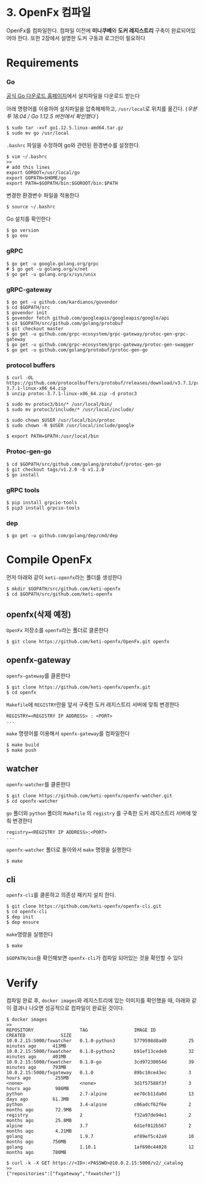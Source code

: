 # 3. OpenFx 컴파일

OpenFx를 컴파일한다. 컴파일 이전에 **미니쿠베**와 **도커 레지스트리** 구축이 완료되어있어야 한다. 또한 2장에서 설명한 도커 구동과 로그인이 필요하다

# Requirements

### Go

[공식 Go 다운로드 홈페이지](https://golang.org/doc/install)에서 설치파일을 다운로드 받는다

아래 명령어를 이용하여 설치파일을 압축해제하고, `/usr/local`로 위치를 옮긴다. (*우분투 18.04 / Go 1.12.5 버전에서 확인했다* )

    $ sudo tar -xvf go1.12.5.linux-amd64.tar.gz
    $ sudo mv go /usr/local

`.bashrc` 파일을 수정하여 go와 관련된 환경변수를 설정한다.

    $ vim ~/.bashrc
    >>
    # add this lines
    export GOROOT=/usr/local/go
    export GOPATH=$HOME/go
    export PATH=$GOPATH/bin:$GOROOT/bin:$PATH

변경한 환경변수 파일을 적용한다

    $ source ~/.bashrc

Go 설치를 확인한다

    $ go version
    $ go env

### gRPC

    $ go get -u google.golang.org/grpc
    # $ go get -u golang.org/x/net
    $ go get -u golang.org/x/sys/unix

### gRPC-gateway

    $ go get -u github.com/kardianos/govendor
    $ cd $GOPATH/src
    $ govendor init
    $ govendor fetch github.com/googleapis/googleapis/google/api
    $ cd $GOPATH/src/github.com/golang/protobuf
    $ git checkout master
    $ go get -u github.com/grpc-ecosystem/grpc-gateway/protoc-gen-grpc-gateway
    $ go get -u github.com/grpc-ecosystem/grpc-gateway/protoc-gen-swagger
    $ go get -u github.com/golang/protobuf/protoc-gen-go

### protocol buffers

    $ curl -OL https://github.com/protocolbuffers/protobuf/releases/download/v3.7.1/protoc-3.7.1-linux-x86_64.zip
    $ unzip protoc-3.7.1-linux-x86_64.zip -d protoc3
    
    $ sudo mv protoc3/bin/* /usr/local/bin/
    $ sudo mv protoc3/include/* /usr/local/include/
    
    $ sudo chown $USER /usr/local/bin/protoc
    $ sudo chown -R $USER /usr/local/include/google
    
    $ export PATH=$PATH:/usr/local/bin

### Protoc-gen-go

    $ cd $GOPATH/src/github.com/golang/protobuf/protoc-gen-go
    $ git checkout tags/v1.2.0 -b v1.2.0
    $ go install

### gRPC tools

    $ pip install grpcio-tools
    $ pip3 install grpcio-tools

### dep

    $ go get -u github.com/golang/dep/cmd/dep

# Compile OpenFx

먼저 아래와 같이 `keti-openfx`라는 폴더를 생성한다

    $ mkdir $GOPATH/src/github.com/keti-openfx
    $ cd $GOPATH/src/github.com/keti-openfx

## openfx(삭제 예정)

`OpenFx` 저장소를 `openfx`라는 폴더로 클론한다

    $ git clone https://github.com/keti-openfx/OpenFx.git openfx

## openfx-gateway

`openfx-gateway`를 클론한다

    $ git clone https://github.com/keti-openfx/openfx.git
    $ cd openfx

`Makefile`에 `REGISTRY`란을 앞서 구축한 도커 레지스트리 서버에 맞춰 변경한다

    REGISTRY=<REGISTRY IP ADDRESS> : <PORT>
    ...

`make` 명령어를 이용해서 `openfx-gateway`를 컴파일한다

    $ make build
    $ make push

## watcher

`openfx-watcher`를 클론한다

    $ git clone https://github.com/keti-openfx/openfx-watcher.git
    $ cd openfx-watcher

`go` 폴더와 `python` 폴더의 `Makefile` 의 `registry` 를 구축한 도커 레지스트리 서버에 맞춰 변경한다

    registry=<REGISTRY IP ADDRESS>:<PORT>
    ...

`openfx-watcher` 폴더로 돌아와서 `make` 명령을 실행한다

    $ make

## cli

`openfx-cli`를 클론하고 의존성 패키지 설치 한다.

    $ git clone https://github.com/keti-openfx/openfx-cli.git
    $ cd openfx-cli
    $ dep init
    $ dep ensure

`make`명령을 실행한다

    $ make

`$GOPATH/bin`을 확인해보면 `openfx-cli`가 컴파일 되어있는 것을 확인할 수 있다

# Verify

컴파일 완료 후, `docker images`와 레지스트리에 있는 이미지를 확인했을 때, 아래와 같이 결과나 나오면 성공적으로 컴파일이 완료된 것이다.

    $ docker images
    >>
    REPOSITORY                 TAG                 IMAGE ID            CREATED             SIZE
    10.0.2.15:5000/fxwatcher   0.1.0-python3       5779598d8ad0        25 minutes ago      413MB
    10.0.2.15:5000/fxwatcher   0.1.0-python2       b91ef13cede0        32 minutes ago      401MB
    10.0.2.15:5000/fxwatcher   0.1.0-go            3cd97230054d        39 minutes ago      793MB
    10.0.2.15:5000/fxgateway   0.1.0               89bc10ce43ec        3 hours ago         255MB
    <none>                     <none>              3d1f57588f3f        3 hours ago         986MB
    python                     2.7-alpine          ee70cb11da0d        13 days ago         61.3MB
    python                     3.4-alpine          c06adcf62f6e        2 months ago        72.9MB
    registry                   2                   f32a97de94e1        2 months ago        25.8MB
    alpine                     3.7                 6d1ef012b567        2 months ago        4.21MB
    golang                     1.9.7               ef89ef5c42a9        10 months ago       750MB
    golang                     1.10.1              1af690c44028        12 months ago       780MB
    
    $ curl -k -X GET https://<ID>:<PASSWD>@10.0.2.15:5000/v2/_catalog
    >>
    {"repositories":["fxgateway","fxwatcher"]}
